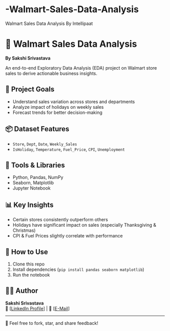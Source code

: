 # -Walmart-Sales-Data-Analysis
 Walmart Sales Data Analysis By Intellipaat
# 🛒 Walmart Sales Data Analysis

**By Sakshi Srivastava**

An end-to-end Exploratory Data Analysis (EDA) project on Walmart store sales to derive actionable business insights.

## 🧾 Project Goals
- Understand sales variation across stores and departments
- Analyze impact of holidays on weekly sales
- Forecast trends for better decision-making

## 📦 Dataset Features
- `Store`, `Dept`, `Date`, `Weekly_Sales`
- `IsHoliday`, `Temperature`, `Fuel_Price`, `CPI`, `Unemployment`

## 🔧 Tools & Libraries
- Python, Pandas, NumPy
- Seaborn, Matplotlib
- Jupyter Notebook

## 📊 Key Insights
- Certain stores consistently outperform others
- Holidays have significant impact on sales (especially Thanksgiving & Christmas)
- CPI & Fuel Prices slightly correlate with performance

## 🚀 How to Use
1. Clone this repo
2. Install dependencies (`pip install pandas seaborn matplotlib`)
3. Run the notebook

## 👩‍💻 Author
**Sakshi Srivastava**  
🔗 [[LinkedIn Profile](https://www.linkedin.com/in/sakshi-srivastava-59a3b3313/)] | 📧 [[E-Mail](sakshianujay341@gmail.com)]

---

📌 Feel free to fork, star, and share feedback!
